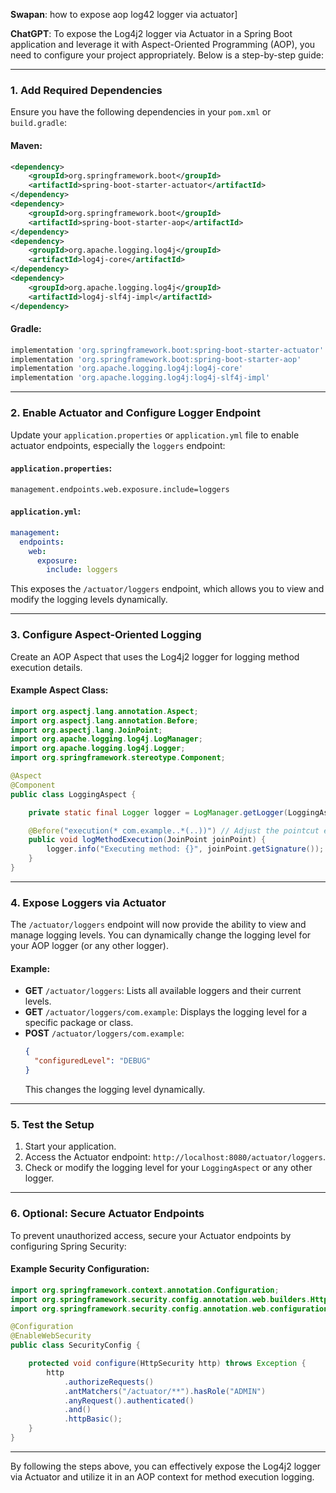 **Swapan**: how to expose aop log42 logger via actuator]

**ChatGPT**: To expose the Log4j2 logger via Actuator in a Spring Boot application and leverage it with Aspect-Oriented Programming (AOP), you need to configure your project appropriately. Below is a step-by-step guide:

---

### **1. Add Required Dependencies**
Ensure you have the following dependencies in your `pom.xml` or `build.gradle`:

#### Maven:
```xml
<dependency>
    <groupId>org.springframework.boot</groupId>
    <artifactId>spring-boot-starter-actuator</artifactId>
</dependency>
<dependency>
    <groupId>org.springframework.boot</groupId>
    <artifactId>spring-boot-starter-aop</artifactId>
</dependency>
<dependency>
    <groupId>org.apache.logging.log4j</groupId>
    <artifactId>log4j-core</artifactId>
</dependency>
<dependency>
    <groupId>org.apache.logging.log4j</groupId>
    <artifactId>log4j-slf4j-impl</artifactId>
</dependency>
```

#### Gradle:
```gradle
implementation 'org.springframework.boot:spring-boot-starter-actuator'
implementation 'org.springframework.boot:spring-boot-starter-aop'
implementation 'org.apache.logging.log4j:log4j-core'
implementation 'org.apache.logging.log4j:log4j-slf4j-impl'
```

---

### **2. Enable Actuator and Configure Logger Endpoint**
Update your `application.properties` or `application.yml` file to enable actuator endpoints, especially the `loggers` endpoint:

#### `application.properties`:
```properties
management.endpoints.web.exposure.include=loggers
```

#### `application.yml`:
```yaml
management:
  endpoints:
    web:
      exposure:
        include: loggers
```

This exposes the `/actuator/loggers` endpoint, which allows you to view and modify the logging levels dynamically.

---

### **3. Configure Aspect-Oriented Logging**
Create an AOP Aspect that uses the Log4j2 logger for logging method execution details.

#### Example Aspect Class:
```java
import org.aspectj.lang.annotation.Aspect;
import org.aspectj.lang.annotation.Before;
import org.aspectj.lang.JoinPoint;
import org.apache.logging.log4j.LogManager;
import org.apache.logging.log4j.Logger;
import org.springframework.stereotype.Component;

@Aspect
@Component
public class LoggingAspect {

    private static final Logger logger = LogManager.getLogger(LoggingAspect.class);

    @Before("execution(* com.example..*(..))") // Adjust the pointcut expression as needed
    public void logMethodExecution(JoinPoint joinPoint) {
        logger.info("Executing method: {}", joinPoint.getSignature());
    }
}
```

---

### **4. Expose Loggers via Actuator**
The `/actuator/loggers` endpoint will now provide the ability to view and manage logging levels. You can dynamically change the logging level for your AOP logger (or any other logger).

#### Example:
- **GET** `/actuator/loggers`: Lists all available loggers and their current levels.
- **GET** `/actuator/loggers/com.example`: Displays the logging level for a specific package or class.
- **POST** `/actuator/loggers/com.example`:
  ```json
  {
    "configuredLevel": "DEBUG"
  }
  ```
  This changes the logging level dynamically.

---

### **5. Test the Setup**
1. Start your application.
2. Access the Actuator endpoint: `http://localhost:8080/actuator/loggers`.
3. Check or modify the logging level for your `LoggingAspect` or any other logger.

---

### **6. Optional: Secure Actuator Endpoints**
To prevent unauthorized access, secure your Actuator endpoints by configuring Spring Security:

#### Example Security Configuration:
```java
import org.springframework.context.annotation.Configuration;
import org.springframework.security.config.annotation.web.builders.HttpSecurity;
import org.springframework.security.config.annotation.web.configuration.EnableWebSecurity;

@Configuration
@EnableWebSecurity
public class SecurityConfig {

    protected void configure(HttpSecurity http) throws Exception {
        http
            .authorizeRequests()
            .antMatchers("/actuator/**").hasRole("ADMIN")
            .anyRequest().authenticated()
            .and()
            .httpBasic();
    }
}
```

---

By following the steps above, you can effectively expose the Log4j2 logger via Actuator and utilize it in an AOP context for method execution logging.

